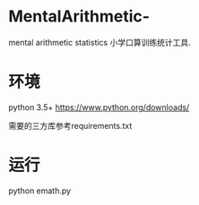 # MentalArithmetic-
mental arithmetic statistics
小学口算训练统计工具. 

# 环境
python 3.5+
https://www.python.org/downloads/

需要的三方库参考requirements.txt

# 运行
python emath.py
